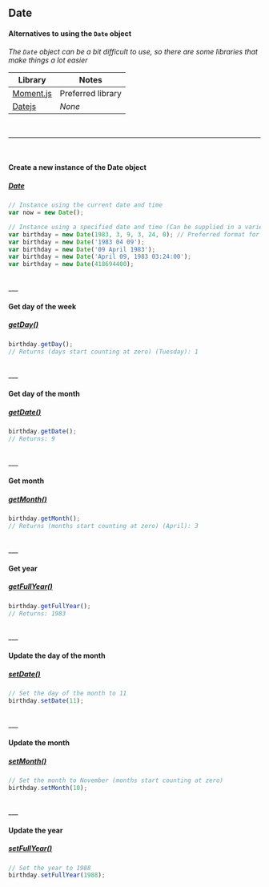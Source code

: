 ## Date

#### Alternatives to using the `Date` object
*The `Date` object can be a bit difficult to use, so there are some libraries that make things a lot easier*

| Library  | Notes  |
|---------------|--------|
| [Moment.js](http://momentjs.com/) | Preferred library  |
| [Datejs](http://www.datejs.com/) | *None*   |

<br>

___

<br>

#### Create a new instance of the Date object
##### [Date](https://developer.mozilla.org/en-US/docs/Web/JavaScript/Reference/Global_Objects/Date)
```js
// Instance using the current date and time
var now = new Date();

// Instance using a specified date and time (Can be supplied in a variety of ways)
var birthday = new Date(1983, 3, 9, 3, 24, 0); // Preferred format for consistency (Months start counting at zero)
var birthday = new Date('1983 04 09');
var birthday = new Date('09 April 1983');
var birthday = new Date('April 09, 1983 03:24:00');
var birthday = new Date(418694400);
```

<br>
___
<br>

#### Get day of the week
##### [getDay()](https://developer.mozilla.org/en-US/docs/Web/JavaScript/Reference/Global_Objects/Date/getDay)
```js
birthday.getDay();
// Returns (days start counting at zero) (Tuesday): 1
```

<br>
___
<br>

#### Get day of the month
##### [getDate()](https://developer.mozilla.org/en-US/docs/Web/JavaScript/Reference/Global_Objects/Date/getDate)
```js
birthday.getDate();
// Returns: 9
```

<br>
___
<br>

#### Get month
##### [getMonth()](https://developer.mozilla.org/en-US/docs/Web/JavaScript/Reference/Global_Objects/Date/getMonth)
```js
birthday.getMonth();
// Returns (months start counting at zero) (April): 3
```

<br>
___
<br>

#### Get year
##### [getFullYear()](https://developer.mozilla.org/en-US/docs/Web/JavaScript/Reference/Global_Objects/Date/getFullYear)
```js
birthday.getFullYear();
// Returns: 1983
```

<br>
___
<br>

#### Update the day of the month
##### [setDate()](https://developer.mozilla.org/en-US/docs/Web/JavaScript/Reference/Global_Objects/Date/setDate)
```js
// Set the day of the month to 11
birthday.setDate(11);
```

<br>
___
<br>

#### Update the month
##### [setMonth()](https://developer.mozilla.org/en-US/docs/Web/JavaScript/Reference/Global_Objects/Date/setMonth)
```js
// Set the month to November (months start counting at zero)
birthday.setMonth(10);
```

<br>
___
<br>

#### Update the year
##### [setFullYear()](https://developer.mozilla.org/en-US/docs/Web/JavaScript/Reference/Global_Objects/Date/setFullYear)
```js
// Set the year to 1988
birthday.setFullYear(1988);
```

